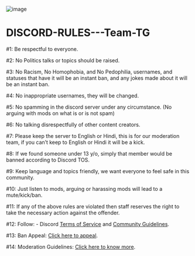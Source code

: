 ![image](https://user-images.githubusercontent.com/93303277/139183575-8f36da12-b2ed-4a4c-9e1a-0760678b2af9.png)
# DISCORD-RULES---Team-TG



#1: Be respectful to everyone.

#2: No Politics talks or topics should be raised.

#3: No Racism, No Homophobia, and No Pedophilia, usernames, and statuses that have it will be an instant ban, and any jokes made about it will be an instant ban.

#4: No inappropriate usernames, they will be changed.

#5: No spamming in the discord server under any circumstance. (No arguing with mods on what is or is not spam)

#6: No talking disrespectfully of other content creators.

#7: Please keep the server to English or Hindi, this is for our moderation team, if you can’t keep to English or Hindi it will be a kick.

#8: If we found someone under 13 y/o, simply that member would be banned according to Discord TOS.

#9: Keep language and topics friendly, we want everyone to feel safe in this community.

#10: Just listen to mods, arguing or harassing mods will lead to a mute/kick/ban.

#11: If any of the above rules are violated then staff reserves the right to take the necessary action against the offender.

#12: Follow: - Discord [Terms of Service](https://dis.gd/tos) and [Community Guidelines](https://dis.gd/guidelines).

#13: Ban Appeal: [Click here to appeal](https://forms.gle/WSZZsuQdLqtCFSKd9).

#14: Moderation Guidelines: [Click here to know more](http://bit.ly/MODactionUjjwal).
